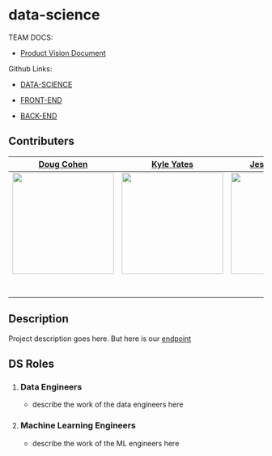# data-science
TEAM DOCS:
 - [Product Vision Document](https://www.notion.so/nburkhal/Product-Vision-Document-for-Spotify-App-7dfcfe55daea496f804b47f2cac62174)


Github Links:

- [DATA-SCIENCE](https://github.com/Build-Week-Spotify-Song-Recommender/data-science)
 
- [FRONT-END](https://github.com/Build-Week-Spotify-Song-Recommender/front-end)

- [BACK-END](https://github.com/Build-Week-Spotify-Song-Recommender/back-end)

 
## **Contributers**
|[Doug Cohen](https://github.com/dougscohen)                                        |[Kyle Yates](https://github.com/KyleTy1er)                                        |[Jesus Caballero](https://github.com/CodingDuckmx)                                        |[Ramses Gasque](https://github.com/cedro-gasque)                                        |
| :-----------------------------------------------------------------------------------------------------------: | :-----------------------------------------------------------------------------------------------------------: | :-----------------------------------------------------------------------------------------------------------: | :-----------------------------------------------------------------------------------------------------------: |
|                      [<img src="https://avatars1.githubusercontent.com/u/60849521?s=460&u=1c0422c701fc566ecd9edcea912801a88f1ce720&v=4" width = "200" />](https://github.com/dougscohen)                       |                      [<img src="https://avatars0.githubusercontent.com/u/53956594?s=460&u=c75a90473ca33926d32e1bca8fb1746020e3ab23&v=4" width = "200" />](https://github.com/KyleTy1er)                       |                      [<img src="https://avatars2.githubusercontent.com/u/57272996?s=460&u=7bd094ffa064db7948f3f4db3aa7664e27250366&v=4" width = "200" />](https://github.com/CodingDuckmx)                       |                      [<img src="https://avatars2.githubusercontent.com/u/5897107?s=460&v=4" width = "200" />](https://github.com/cedro-gasque)                       
|                 [<img src="https://github.com/favicon.ico" width="15"> ](https://github.com/dougscohen)                 |            [<img src="https://github.com/favicon.ico" width="15"> ](https://github.com/KyleTy1er)             |           [<img src="https://github.com/favicon.ico" width="15"> ](https://github.com/CodingDuckmx)            |           [<img src="https://github.com/favicon.ico" width="15"> ](https://github.com/cedro-gasque)            |
| [ <img src="https://static.licdn.com/sc/h/al2o9zrvru7aqj8e1x2rzsrca" width="15"> ](https://www.linkedin.com/in/dougcohen3/) | [ <img src="https://static.licdn.com/sc/h/al2o9zrvru7aqj8e1x2rzsrca" width="15"> ](https://www.linkedin.com/in/kyle-tyler-b50a1b169/) | [ <img src="https://static.licdn.com/sc/h/al2o9zrvru7aqj8e1x2rzsrca" width="15"> ](https://www.linkedin.com/in/jesus-caballero-medrano/) |


## **Description**

Project description goes here. But here is our [endpoint](https://spotify-song-suggester-4.herokuapp.com/search_something/justin%20bieber/sorry)

## **DS Roles**

1. ### Data Engineers

    + describe the work of the data engineers here

2. ### Machine Learning Engineers

    + describe the work of the ML engineers here
